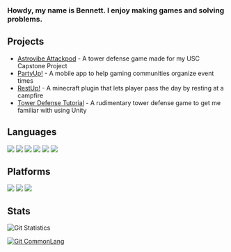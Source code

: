 ### Howdy, my name is Bennett. I enjoy making games and solving problems. 

## Projects
* [Astrovibe Attackpod](https://sccapstone.github.io/GreedyGuppyGames/) - A tower defense game made for my USC Capstone Project
* [PartyUp!](https://github.com/SllimRevilo/PartyUp) - A mobile app to help gaming communities organize event times
* [RestUp!](https://github.com/unit220/RestUp) - A minecraft plugin that lets player pass the day by resting at a campfire
* [Tower Defense Tutorial](https://github.com/unit220/FirstTowerDefenseGame) - A rudimentary tower defense game to get me familiar with using Unity

## Languages
[![](https://img.shields.io/badge/-C-black?logo=C&style=for-the-badge)](https://www.learn-c.org/)
[![](https://img.shields.io/badge/c%2B%2B-%233696CF?style=for-the-badge&logo=c%2B%2B&logoColor=white)](https://www.cplusplus.com) 
[![](https://img.shields.io/badge/-C%23-239120?logo=c-sharp&style=for-the-badge)](https://dotnet.microsoft.com/learn/csharp) 
[![](https://img.shields.io/badge/javascript%20-%23323330.svg?style=for-the-badge&logo=javascript)](https://www.javascript.com) 
[![](https://img.shields.io/badge/typescript-%23007ACC.svg?style=for-the-badge&logo=typescript&logoColor=white)](https://www.typescriptlang.org) 
[![](https://img.shields.io/badge/-Java-007396?logo=java&style=for-the-badge)](https://www.java.com) 
## Platforms
[![](https://img.shields.io/badge/-Unity-000000?logo=unity&style=for-the-badge)](https://unity.com)
[![](https://img.shields.io/badge/-GODOT-grey?style=for-the-badge&logo=GODOTENGINE)](https://godotengine.org/)
[![](https://img.shields.io/badge/-Ionic-3880FF?logo=ionic&logoColor=white&style=for-the-badge)](https://ionicframework.com)

## Stats
![Git Statistics](https://github-readme-stats.vercel.app/api?username=unit220&show_icons=true&theme=tokyonight&include_all_commits=true&count_private=true&hide_border=true)

[![Git CommonLang](https://github-readme-stats.vercel.app/api/top-langs/?username=unit220&hide_border=true&layout=compact&theme=tokyonight)](https://github.com/anuraghazra/github-readme-stats)

<!--

Here are some ideas to get you started:

- 🔭 I’m currently working on ...
- 🌱 I’m currently learning ...
- 👯 I’m looking to collaborate on ...
- 🤔 I’m looking for help with ...
- 💬 Ask me about ...
- 📫 How to reach me: ...
- 😄 Pronouns: ...
- ⚡ Fun fact: ...
-->
